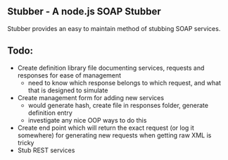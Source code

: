Stubber - A node.js SOAP Stubber
--------------------------------

Stubber provides an easy to maintain method of stubbing SOAP services.

Todo:
-----
* Create definition library file documenting services, requests and responses for ease of management
    - need to know which response belongs to which request, and what that is designed to simulate
* Create management form for adding new services
    - would generate hash, create file in responses folder, generate definition entry
    - investigate any nice OOP ways to do this
* Create end point which will return the exact request (or log it somewhere) for generating new requests when
  getting raw XML is tricky
* Stub REST services